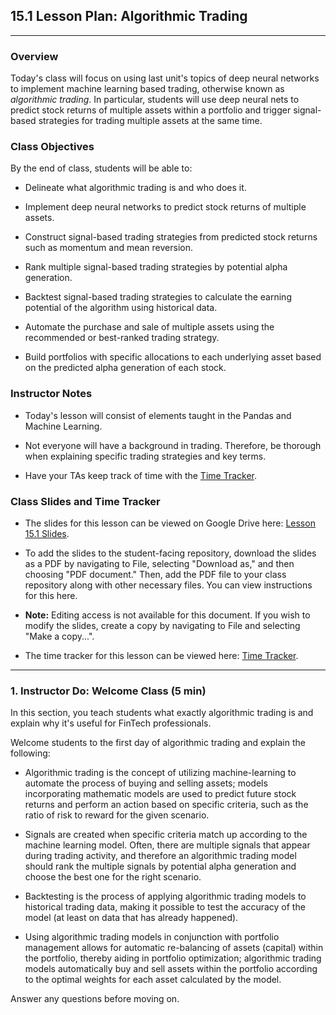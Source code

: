 ## 15.1 Lesson Plan: Algorithmic Trading

---

### Overview

Today's class will focus on using last unit's topics of deep neural networks to implement machine learning based trading, otherwise known as *algorithmic trading*. In particular, students will use deep neural nets to predict stock returns of multiple assets within a portfolio and trigger signal-based strategies for trading multiple assets at the same time.

### Class Objectives

By the end of class, students will be able to:

* Delineate what algorithmic trading is and who does it.

* Implement deep neural networks to predict stock returns of multiple assets.

* Construct signal-based trading strategies from predicted stock returns such as momentum and mean reversion.

* Rank multiple signal-based trading strategies by potential alpha generation.

* Backtest signal-based trading strategies to calculate the earning potential of the algorithm using historical data.

* Automate the purchase and sale of multiple assets using the recommended or best-ranked trading strategy.

* Build portfolios with specific allocations to each underlying asset based on the predicted alpha generation of each stock.

### Instructor Notes

* Today's lesson will consist of elements taught in the Pandas and Machine Learning.

* Not everyone will have a background in trading. Therefore, be thorough when explaining specific trading strategies and key terms.

* Have your TAs keep track of time with the [Time Tracker](TimeTracker.xlsx).

### Class Slides and Time Tracker

* The slides for this lesson can be viewed on Google Drive here: [Lesson 15.1 Slides]().

* To add the slides to the student-facing repository, download the slides as a PDF by navigating to File, selecting "Download as," and then choosing "PDF document." Then, add the PDF file to your class repository along with other necessary files. You can view instructions for this here.

* **Note:** Editing access is not available for this document. If you wish to modify the slides, create a copy by navigating to File and selecting "Make a copy...".

* The time tracker for this lesson can be viewed here: [Time Tracker](TimeTracker.xlsx).

---

### 1. Instructor Do: Welcome Class (5 min)

In this section, you teach students what exactly algorithmic trading is and explain why it's useful for FinTech professionals.

Welcome students to the first day of algorithmic trading and explain the following:

* Algorithmic trading is the concept of utilizing machine-learning to automate the process of buying and selling assets; models incorporating mathematic models are used to predict future stock returns and perform an action based on specific criteria, such as the ratio of risk to reward for the given scenario.

* Signals are created when specific criteria match up according to the machine learning model. Often, there are multiple signals that appear during trading activity, and therefore an algorithmic trading model should rank the multiple signals by potential alpha generation and choose the best one for the right scenario.

* Backtesting is the process of applying algorithmic trading models to historical trading data, making it possible to test the accuracy of the model (at least on data that has already happened).

* Using algorithmic trading models in conjunction with portfolio management allows for automatic re-balancing of assets (capital) within the portfolio, thereby aiding in portfolio optimization; algorithmic trading models automatically buy and sell assets within the portfolio according to the optimal weights for each asset calculated by the model.

Answer any questions before moving on.
